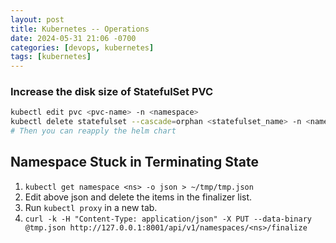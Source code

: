 ```yaml
---
layout: post
title: Kubernetes -- Operations
date: 2024-05-31 21:06 -0700
categories: [devops, kubernetes]
tags: [kubernetes]
---
```


### Increase the disk size of StatefulSet PVC

```bash
kubectl edit pvc <pvc-name> -n <namespace>
kubectl delete statefulset --cascade=orphan <statefulset_name> -n <namespace>
# Then you can reapply the helm chart
```

## Namespace Stuck in Terminating State

1. `kubectl get namespace <ns> -o json > ~/tmp/tmp.json`
2. Edit above json and delete the items in the finalizer list.
3. Run `kubectl proxy` in a new tab.
4. `curl -k -H "Content-Type: application/json" -X PUT --data-binary @tmp.json http://127.0.0.1:8001/api/v1/namespaces/<ns>/finalize`
